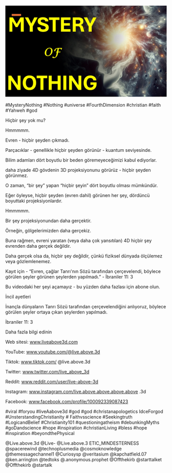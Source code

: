![Video cover image](../cover.jpg "cover photo")

#MysteryNothing #Nothing #universe #FourthDimension #christian #faith #Yahweh #god

Hiçbir şey yok mu?

Hmmmmm.

Evren - hiçbir şeyden çıkmadı.

Parçacıklar - genellikle hiçbir şeyden görünür - kuantum seviyesinde.

Bilim adamları dört boyutlu bir beden göremeyeceğimizi kabul ediyorlar.

daha ziyade 4D gövdenin 3D projeksiyonunu görürüz - hiçbir şeyden görünmez.

O zaman, “bir şey” yapan “hiçbir şeyin” dört boyutlu olması mümkündür.

Eğer öyleyse, hiçbir şeyden (evren dahil) görünen her şey, dördüncü boyuttaki projeksiyonlardır.

Hmmmmm.

Bir şey projeksiyonundan daha gerçektir.

Örneğin, gölgelerimizden daha gerçekiz.

Buna rağmen, evreni yaratan (veya daha çok yansıtılan) 4D hiçbir şey evrenden daha gerçek değildir.

Daha gerçek olsa da, hiçbir şey değildir, çünkü fiziksel dünyada ölçülemez veya gözlemlenemez.

Kayıt için - “Evren, çağlar Tanrı'nın Sözü tarafından çerçevelendi, böylece görülen şeyler görünen şeylerden yapılmadı.” - İbraniler 11: 3

Bu videodaki her şeyi açamayız - bu yüzden daha fazlası için abone olun.


İncil ayetleri

İnançla dünyaların Tanrı Sözü tarafından çerçevelendiğini anlıyoruz, böylece görülen şeyler ortaya çıkan şeylerden yapılmadı.

İbraniler 11: 3


Daha fazla bilgi edinin

Web sitesi: www.liveabove3d.com

YouTube: www.youtube.com/@live.above.3d

Tiktok: www.tiktok.com/ @live.above.3d

Twitter: www.twitter.com/live_above_3d

Reddit: www.reddit.com/user/live-above-3d

Instagram: www.instagram.com/live.above.above.above.above .3d

Facebook: www.facebook.com/profile/100092339087423

#viral #foryou #liveAabove3d #god #god #christanapologetics IdceForgod #UnsterstandingChristianity # Faithvsscience #Seekingtruth #LogicandBelief #Christianity101 #questioningatheism #debunkingMyths #goDandscience #hope #inspiration #christianLiving #bless #hope #inspiration #beyondthePhysical

@Live.above.3d @Live- @Live.above.3 ETIC_MINDESTERNESS @spacerewind @technoplusmedia @cosmoknowledge @themessagechannel1 @Curiosysp @veritasium @kapchatfield.07 @ken.arrington @tedtoks @.anonymous.prophet @Offthekirb @starttalket @Offthekirb @startalk